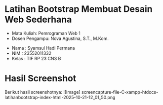 # Latihan Bootstrap Membuat Desain Web Sederhana
<ul>
  <li>Mata Kuliah: Pemrograman Web 1</li>
  <li>Dosen Pengampu: Nova Agustina, S.T., M.Kom.</li>
</ul>

<ul>
  <li>Nama : Syamsul Hadi Permana</li>
  <li>NIM : 23552011332</li>
  <li>Kelas : TIF RP 23 CNS B</li>
</ul>

# Hasil Screenshot
Berikut hasil screenshotnya:
![Image] screencapture-file-C-xampp-htdocs-latihanbootstrap-index-html-2025-10-21-12_01_50.png
